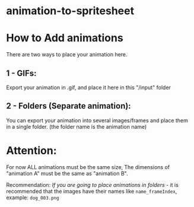 # animation-to-spritesheet

# How to Add animations
There are two ways to place your animation here.

## 1 - GIFs:
Export your animation in .gif, and place it here in this "/input" folder

## 2 - Folders (Separate animation):
You can export your animation into several images/frames and place them in a single folder. (the folder name is the animation name)

# Attention:
For now ALL animations must be the same size, The dimensions of "animation A" must be the same as "animation B".

Recommendation:
*If you are going to place animations in folders* - it is recommended that the images have their names like `name_frameIndex`, example: `dog_003.png`